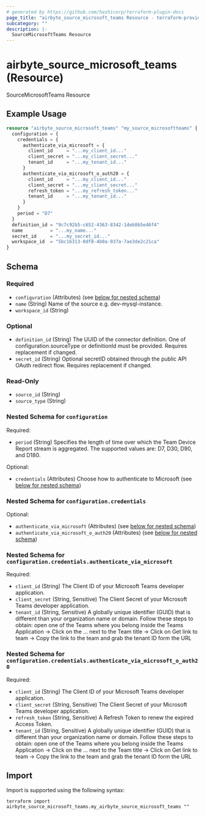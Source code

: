 ```yaml
---
# generated by https://github.com/hashicorp/terraform-plugin-docs
page_title: "airbyte_source_microsoft_teams Resource - terraform-provider-airbyte"
subcategory: ""
description: |-
  SourceMicrosoftTeams Resource
---
```


# airbyte_source_microsoft_teams (Resource)

SourceMicrosoftTeams Resource

## Example Usage

```terraform
resource "airbyte_source_microsoft_teams" "my_source_microsoftteams" {
  configuration = {
    credentials = {
      authenticate_via_microsoft = {
        client_id     = "...my_client_id..."
        client_secret = "...my_client_secret..."
        tenant_id     = "...my_tenant_id..."
      }
      authenticate_via_microsoft_o_auth20 = {
        client_id     = "...my_client_id..."
        client_secret = "...my_client_secret..."
        refresh_token = "...my_refresh_token..."
        tenant_id     = "...my_tenant_id..."
      }
    }
    period = "D7"
  }
  definition_id = "9c7c92b5-c652-4363-8342-1deb8b5e46f4"
  name          = "...my_name..."
  secret_id     = "...my_secret_id..."
  workspace_id  = "5bc16313-0df8-4b0a-937a-7ae3de2c21ca"
}
```

<!-- schema generated by tfplugindocs -->
## Schema

### Required

- `configuration` (Attributes) (see [below for nested schema](#nestedatt--configuration))
- `name` (String) Name of the source e.g. dev-mysql-instance.
- `workspace_id` (String)

### Optional

- `definition_id` (String) The UUID of the connector definition. One of configuration.sourceType or definitionId must be provided. Requires replacement if changed.
- `secret_id` (String) Optional secretID obtained through the public API OAuth redirect flow. Requires replacement if changed.

### Read-Only

- `source_id` (String)
- `source_type` (String)

<a id="nestedatt--configuration"></a>
### Nested Schema for `configuration`

Required:

- `period` (String) Specifies the length of time over which the Team Device Report stream is aggregated. The supported values are: D7, D30, D90, and D180.

Optional:

- `credentials` (Attributes) Choose how to authenticate to Microsoft (see [below for nested schema](#nestedatt--configuration--credentials))

<a id="nestedatt--configuration--credentials"></a>
### Nested Schema for `configuration.credentials`

Optional:

- `authenticate_via_microsoft` (Attributes) (see [below for nested schema](#nestedatt--configuration--credentials--authenticate_via_microsoft))
- `authenticate_via_microsoft_o_auth20` (Attributes) (see [below for nested schema](#nestedatt--configuration--credentials--authenticate_via_microsoft_o_auth20))

<a id="nestedatt--configuration--credentials--authenticate_via_microsoft"></a>
### Nested Schema for `configuration.credentials.authenticate_via_microsoft`

Required:

- `client_id` (String) The Client ID of your Microsoft Teams developer application.
- `client_secret` (String, Sensitive) The Client Secret of your Microsoft Teams developer application.
- `tenant_id` (String, Sensitive) A globally unique identifier (GUID) that is different than your organization name or domain. Follow these steps to obtain: open one of the Teams where you belong inside the Teams Application -> Click on the … next to the Team title -> Click on Get link to team -> Copy the link to the team and grab the tenant ID form the URL


<a id="nestedatt--configuration--credentials--authenticate_via_microsoft_o_auth20"></a>
### Nested Schema for `configuration.credentials.authenticate_via_microsoft_o_auth20`

Required:

- `client_id` (String) The Client ID of your Microsoft Teams developer application.
- `client_secret` (String, Sensitive) The Client Secret of your Microsoft Teams developer application.
- `refresh_token` (String, Sensitive) A Refresh Token to renew the expired Access Token.
- `tenant_id` (String, Sensitive) A globally unique identifier (GUID) that is different than your organization name or domain. Follow these steps to obtain: open one of the Teams where you belong inside the Teams Application -> Click on the … next to the Team title -> Click on Get link to team -> Copy the link to the team and grab the tenant ID form the URL

## Import

Import is supported using the following syntax:

```shell
terraform import airbyte_source_microsoft_teams.my_airbyte_source_microsoft_teams ""
```

